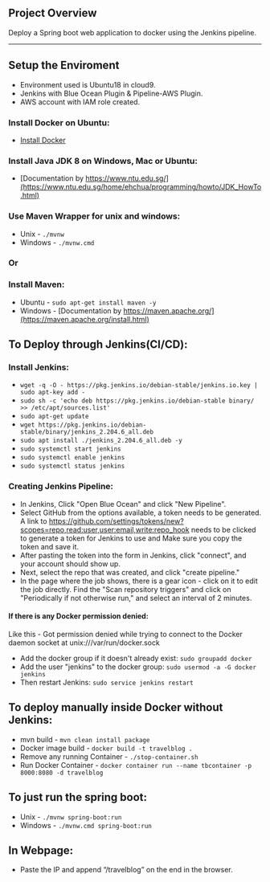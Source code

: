 ## Project Overview

Deploy a Spring boot web application to docker using the Jenkins pipeline. 

---

## Setup the Enviroment

* Environment used is Ubuntu18 in cloud9.
* Jenkins with Blue Ocean Plugin & Pipeline-AWS Plugin.
* AWS account with IAM role created.

### Install Docker on Ubuntu:

* [Install Docker](https://docs.docker.com/engine/install/ubuntu/) 

### Install Java JDK 8 on Windows, Mac or Ubuntu:

* [Documentation by https://www.ntu.edu.sg/](https://www.ntu.edu.sg/home/ehchua/programming/howto/JDK_HowTo.html)

### Use Maven Wrapper for unix and windows:

* Unix - `./mvnw`
* Windows - `./mvnw.cmd`

### Or 

### Install Maven: 

* Ubuntu - `sudo apt-get install maven -y`
* Windows - [Documentation by https://maven.apache.org/](https://maven.apache.org/install.html)

## To Deploy through Jenkins(CI/CD):

### Install Jenkins:

* `wget -q -O - https://pkg.jenkins.io/debian-stable/jenkins.io.key | sudo apt-key add -`
* `sudo sh -c 'echo deb https://pkg.jenkins.io/debian-stable binary/ >> /etc/apt/sources.list'`
* `sudo apt-get update`
* `wget https://pkg.jenkins.io/debian-stable/binary/jenkins_2.204.6_all.deb`
* `sudo apt install ./jenkins_2.204.6_all.deb -y`
* `sudo systemctl start jenkins`
* `sudo systemctl enable jenkins`
* `sudo systemctl status jenkins`

### Creating Jenkins Pipeline:

* In Jenkins, Click "Open Blue Ocean" and click "New Pipeline".
* Select GitHub from the options available, a token needs to be generated. A link to https://github.com/settings/tokens/new?scopes=repo,read:user,user:email,write:repo_hook needs to be clicked to generate a token for Jenkins to use and Make sure you copy the token and save it.
* After pasting the token into the form in Jenkins, click "connect", and your account should show up.
* Next, select the repo that was created, and click "create pipeline."
* In the page where the job shows, there is a gear icon - click on it to edit the job directly. Find the "Scan repository triggers" and click on "Periodically if not otherwise run," and select an interval of 2 minutes.

#### If there is any Docker permission denied:
Like this - Got permission denied while trying to connect to the Docker daemon socket at unix:///var/run/docker.sock
* Add the docker group if it doesn't already exist: `sudo groupadd docker`
* Add the user "jenkins" to the docker group: `sudo usermod -a -G docker jenkins`
* Then restart Jenkins: `sudo service jenkins restart`

## To deploy manually inside Docker without Jenkins:

* mvn build - `mvn clean install package`
* Docker image build - `docker build -t travelblog .`
* Remove any running Container - `./stop-container.sh`
* Run Docker Container - `docker container run --name tbcontainer -p 8000:8080 -d travelblog`

## To just run the spring boot:

* Unix - `./mvnw spring-boot:run`
* Windows - `./mvnw.cmd spring-boot:run`

## In Webpage:

* Paste the IP and append “/travelblog” on the end in the browser.
